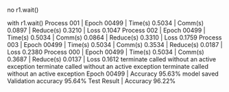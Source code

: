 no r1.wait()



with r1.wait()
Process 001 | Epoch 00499 | Time(s) 0.5034 | Comm(s) 0.0897 | Reduce(s) 0.3210 | Loss 0.1047
Process 002 | Epoch 00499 | Time(s) 0.5034 | Comm(s) 0.0864 | Reduce(s) 0.3310 | Loss 0.1759
Process 003 | Epoch 00499 | Time(s) 0.5034 | Comm(s) 0.3534 | Reduce(s) 0.0187 | Loss 0.2380
Process 000 | Epoch 00499 | Time(s) 0.5034 | Comm(s) 0.3687 | Reduce(s) 0.0137 | Loss 0.1612
terminate called without an active exception
terminate called without an active exception
terminate called without an active exception
Epoch 00499 | Accuracy 95.63%
model saved
Validation accuracy 95.64%
Test Result | Accuracy 96.22%